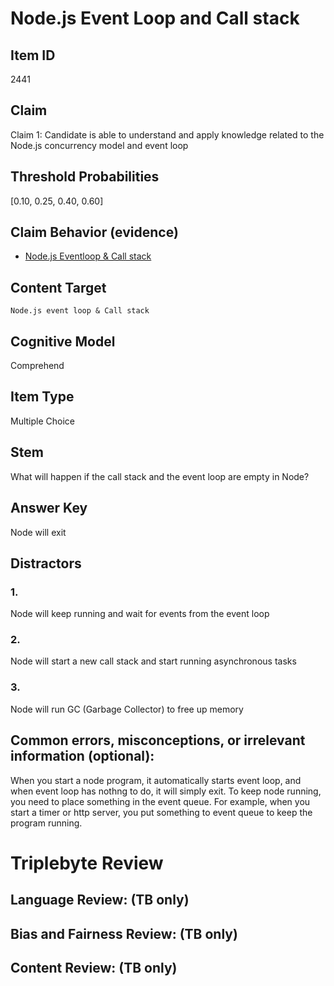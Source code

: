 # Node.js Event Loop and Call stack

## Item ID
2441

## Claim
Claim 1: Candidate is able to understand and apply knowledge related to the Node.js concurrency model and event loop

## Threshold Probabilities
[0.10, 0.25, 0.40, 0.60]

## Claim Behavior (evidence)
- [Node.js Eventloop & Call stack](https://nodejs.org/en/docs/guides/event-loop-timers-and-nexttick/)


## Content Target
`Node.js event loop & Call stack`

## Cognitive Model
Comprehend

## Item Type
Multiple Choice

## Stem
What will happen if the call stack and the event loop are empty in Node?

## Answer Key
Node will exit

## Distractors

### 1.
Node will keep running and wait for events from the event loop

### 2.
Node will start a new call stack and start running asynchronous tasks

### 3.
Node will run GC (Garbage Collector) to free up memory

## Common errors, misconceptions, or irrelevant information (optional):
When you start a node program, it automatically starts event loop, and when event loop has nothng to do, it will simply exit. To keep node running, you need to place something in the event queue. For example, when you start a timer or http server, you put something to event queue to keep the program running.

# Triplebyte Review


## Language Review: (TB only)


## Bias and Fairness Review: (TB only)


## Content Review: (TB only)